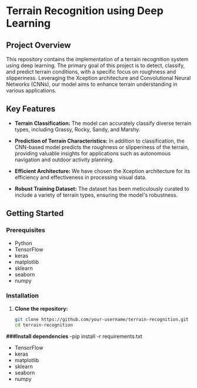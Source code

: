 # Terrain Recognition using Deep Learning

## Project Overview

This repository contains the implementation of a terrain recognition system using deep learning. The primary goal of this project is to detect, classify, and predict terrain conditions, with a specific focus on roughness and slipperiness. Leveraging the Xception architecture and Convolutional Neural Networks (CNNs), our model aims to enhance terrain understanding in various applications.

## Key Features

- **Terrain Classification:** The model can accurately classify diverse terrain types, including Grassy, Rocky, Sandy, and Marshy.

- **Prediction of Terrain Characteristics:** In addition to classification, the CNN-based model predicts the roughness or slipperiness of the terrain, providing valuable insights for applications such as autonomous navigation and outdoor activity planning.

- **Efficient Architecture:** We have chosen the Xception architecture for its efficiency and effectiveness in processing visual data.

- **Robust Training Dataset:** The dataset has been meticulously curated to include a variety of terrain types, ensuring the model's robustness.

## Getting Started

### Prerequisites

- Python 
- TensorFlow
- keras
- matplotlib
- sklearn
- seaborn
- numpy


### Installation

1. **Clone the repository:**

   ```bash
   git clone https://github.com/your-username/terrain-recognition.git
   cd terrain-recognition

**###Install dependencies**
-pip install -r requirements.txt

- TensorFlow
- keras
- matplotlib
- sklearn
- seaborn
- numpy









  
